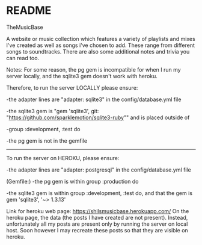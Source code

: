 # README
TheMusicBase

A website or music collection which features a variety of playlists and mixes I've created as well as songs i've chosen to add.
These range from different songs to soundtracks.
There are also some additional notes and trivia you can read too.


Notes: For some reason, the pg gem is incompatible for when I run my server locally, and the sqlite3 gem doesn't work with heroku.

Therefore, to run the server LOCALLY please ensure:

-the adapter lines are "adapter: sqlite3" in the config/database.yml file

-the sqlite3 gem is "gem 'sqlite3', git: "https://github.com/sparklemotion/sqlite3-ruby"" and is placed outside of

-group :development, :test do

-the pg gem is not in the gemfile

-------------------------------------------------------------

To run the server on HEROKU, please ensure:

-the adapter lines are "adapter: postgresql" in the config/database.yml file

(Gemfile:)
-the pg gem is within group :production do

-the sqlite3 gem is within group :development, :test do, and that the gem is gem 'sqlite3', '~> 1.3.13'


Link for heroku web page: 
https://shilsmusicbase.herokuapp.com/
On the heroku page, the data (the posts I have created are not present). 
Instead, unfortunately all my posts are present only by running the server on local host. Soon however I may recreate these posts so that they are visible on heroku.
